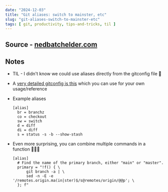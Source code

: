 ```yaml
---
date: "2024-12-03"
title: "Git aliases: switch to mainster, etc"
slug: "git-aliases-switch-to-mainster-etc"
tags: [ git, productivity, tips-and-tricks, til ]
---
```




## Source - [nedbatchelder.com][1]

## Notes
* TIL - I didn't know we could use aliases directly from the gitconfig file 🤯
* A [very detailed gitconfig is this][2] which you can use for your own usage/reference
* Example aliases

  ```properties
  [alias]
    br = branchz
    co = checkout
    sw = switch
    d = diff
    di = diff
    s = status -s -b --show-stash
  ```
* Even more surprising, you can combine multiple commands in a function 🤯🤯🤯

  ```properties
  [alias]
    # Find the name of the primary branch, either "main" or "master".
    primary = "!f() { \
        git branch -a | \
        sed -n -E -e '/remotes.origin.ma(in|ster)$/s@remotes/origin/@@p'; \
    }; f"
  ```



   [1]: https://nedbatchelder.com/blog/202410/git_aliases_switch_to_mainster_etc.html
   [2]: https://github.com/nedbat/dot/blob/master/.config/git/config
